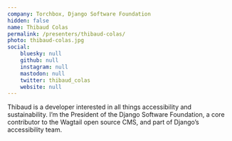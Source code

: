 ```yaml
---
company: Torchbox, Django Software Foundation
hidden: false
name: Thibaud Colas
permalink: /presenters/thibaud-colas/
photo: thibaud-colas.jpg
social:
    bluesky: null
    github: null
    instagram: null
    mastodon: null
    twitter: thibaud_colas
    website: null
---
```


Thibaud is a developer interested in all things accessibility and sustainability. I’m the President of the Django Software Foundation, a core contributor to the Wagtail open source CMS, and part of Django’s accessibility team.
